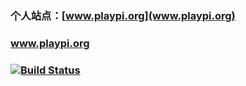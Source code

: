 ### 个人站点：[www.playpi.org](www.playpi.org)

### <a href="www.playpi.org" target="_blank">www.playpi.org</a>

### [![Build Status](https://travis-ci.org/iplaypi/iplaypi.github.io.svg?branch=source)](https://travis-ci.org/iplaypi/iplaypi.github.io)